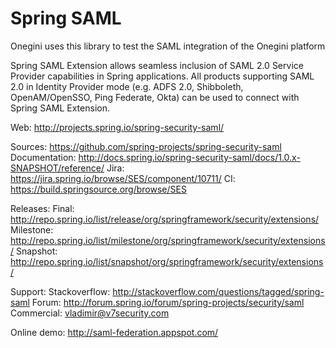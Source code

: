 Spring SAML
====================

Onegini uses this library to test the SAML integration of the Onegini platform

Spring SAML Extension allows seamless inclusion of SAML 2.0 Service Provider capabilities in Spring applications. All products supporting SAML 2.0 in Identity Provider mode (e.g. ADFS 2.0, Shibboleth, OpenAM/OpenSSO, Ping Federate, Okta) can be used to connect with Spring SAML Extension.

Web:
http://projects.spring.io/spring-security-saml/

Sources: https://github.com/spring-projects/spring-security-saml
Documentation: http://docs.spring.io/spring-security-saml/docs/1.0.x-SNAPSHOT/reference/
Jira: https://jira.spring.io/browse/SES/component/10711/
CI: https://build.springsource.org/browse/SES

Releases:
Final: http://repo.spring.io/list/release/org/springframework/security/extensions/
Milestone: http://repo.spring.io/list/milestone/org/springframework/security/extensions/
Snapshot: http://repo.spring.io/list/snapshot/org/springframework/security/extensions/

Support:
Stackoverflow: http://stackoverflow.com/questions/tagged/spring-saml
Forum: http://forum.spring.io/forum/spring-projects/security/saml
Commercial: vladimir@v7security.com

Online demo: http://saml-federation.appspot.com/
